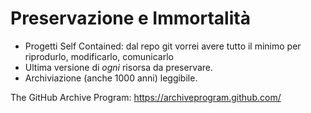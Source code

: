 # Preservazione e Immortalità

- Progetti Self Contained: dal repo git vorrei avere tutto il minimo per riprodurlo, modificarlo, comunicarlo
- Ultima versione di _ogni_ risorsa da preservare.
- Archiviazione (anche 1000 anni) leggibile.
 
 The GitHub Archive Program:
<https://archiveprogram.github.com/>
